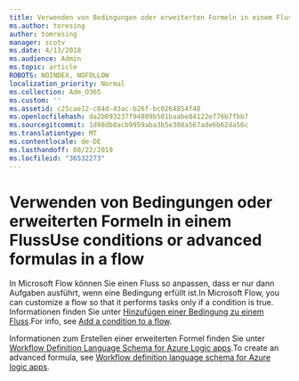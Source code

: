 ```yaml
---
title: Verwenden von Bedingungen oder erweiterten Formeln in einem Fluss
ms.author: toresing
author: tomresing
manager: scotv
ms.date: 4/13/2018
ms.audience: Admin
ms.topic: article
ROBOTS: NOINDEX, NOFOLLOW
localization_priority: Normal
ms.collection: Adm_O365
ms.custom: ''
ms.assetid: c25cae12-c04d-43ac-b26f-bc0264854f48
ms.openlocfilehash: da2b093237f94809b501baabe84122e776b7fbb7
ms.sourcegitcommit: 1d98db8acb9959aba3b5e308a567ade6b62da56c
ms.translationtype: MT
ms.contentlocale: de-DE
ms.lasthandoff: 08/22/2019
ms.locfileid: "36532273"
---
```

# <a name="use-conditions-or-advanced-formulas-in-a-flow"></a><span data-ttu-id="9f021-102">Verwenden von Bedingungen oder erweiterten Formeln in einem Fluss</span><span class="sxs-lookup"><span data-stu-id="9f021-102">Use conditions or advanced formulas in a flow</span></span>

<span data-ttu-id="9f021-103">In Microsoft Flow können Sie einen Fluss so anpassen, dass er nur dann Aufgaben ausführt, wenn eine Bedingung erfüllt ist.</span><span class="sxs-lookup"><span data-stu-id="9f021-103">In Microsoft Flow, you can customize a flow so that it performs tasks only if a condition is true.</span></span> <span data-ttu-id="9f021-104">Informationen finden Sie unter [Hinzufügen einer Bedingung zu einem Fluss](https://go.microsoft.com/fwlink/?linkid=872112).</span><span class="sxs-lookup"><span data-stu-id="9f021-104">For info, see [Add a condition to a flow](https://go.microsoft.com/fwlink/?linkid=872112).</span></span>
  
<span data-ttu-id="9f021-105">Informationen zum Erstellen einer erweiterten Formel finden Sie unter [Workflow Definition Language Schema for Azure Logic apps](https://aka.ms/logicexpressions).</span><span class="sxs-lookup"><span data-stu-id="9f021-105">To create an advanced formula, see [Workflow definition language schema for Azure logic apps](https://aka.ms/logicexpressions).</span></span>
  

